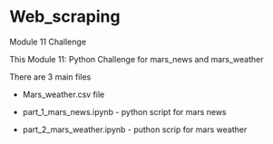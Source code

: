 # Web_scraping

Module 11 Challenge



This Module 11: Python Challenge for mars_news and mars_weather

There are 3 main files

  - Mars_weather.csv file

  - part_1_mars_news.ipynb - python script for mars news

  - part_2_mars_weather.ipynb - puthon scrip for mars weather

